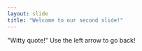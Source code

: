 ```yaml
---
layout: slide
title: "Welcome to our second slide!"
---
```

"Witty quote!"
Use the left arrow to go back!
